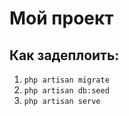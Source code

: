 # Мой проект


## Как задеплоить:

1. `php artisan migrate`
2. `php artisan db:seed`
3. `php artisan serve`